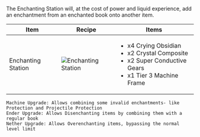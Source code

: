 The Enchanting Station will, at the cost of power and liquid experience, add an enchantment from an enchanted book onto another item.

| Item | Recipe | Items |
|------|--------|-------|
| Enchanting Station | ![Enchanting Station](https://cdn.discordapp.com/attachments/739536694398812230/879557863498997820/enchanting_station.png) | <ul><li>x4 Crying Obsidian</li><li>x2 Crystal Composite</li><li>x2 Super Conductive Gears</li><li>x1 Tier 3 Machine Frame</li></ul> |

```
Machine Upgrade: Allows combining some invalid enchantments- like Protection and Projectile Protection
Ender Upgrade: Allows Disenchanting items by combining them with a regular book
Nether Upgrade: Allows Overenchanting items, bypassing the normal level limit
```